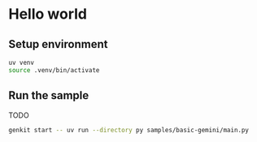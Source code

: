 # Hello world

## Setup environment

```bash
uv venv
source .venv/bin/activate
```

## Run the sample

TODO

```bash
genkit start -- uv run --directory py samples/basic-gemini/main.py
```
